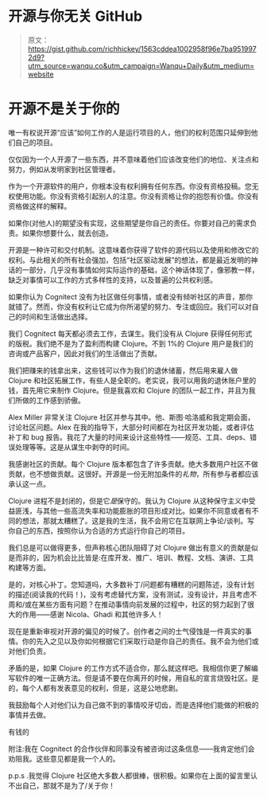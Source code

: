 # 开源与你无关 GitHub

> 原文：<https://gist.github.com/richhickey/1563cddea1002958f96e7ba9519972d9?utm_source=wanqu.co&utm_campaign=Wanqu+Daily&utm_medium=website>



# [](#open-source-is-not-about-you)开源不是关于你的

唯一有权说开源“应该”如何工作的人是运行项目的人，他们的权利范围只延伸到他们自己的项目。

仅仅因为一个人开源了一些东西，并不意味着他们应该改变他们的地位、关注点和努力，例如从发明家到社区管理者。

作为一个开源软件的用户，你根本没有权利拥有任何东西。你没有资格投稿。您无权使用功能。你没有资格引起别人的注意。你没有资格让你的抱怨有价值。你没有资格做这样的解释。

如果你(对他人)的期望没有实现，这些期望是你自己的责任。你要对自己的需求负责。如果你想要什么，就去创造。

开源是一种许可和交付机制。这意味着你获得了软件的源代码以及使用和修改它的权利。与此相关的所有社会强加，包括“社区驱动发展”的想法，都是最近发明的神话的一部分，几乎没有事情如何实际运作的基础，这个神话体现了，像邪教一样，缺乏对事情可以工作的方式多样性的支持，以及普遍的公共权利感。

如果你认为 Cognitect 没有为社区做任何事情，或者没有倾听社区的声音，那你就错了。然而，你没有权利让它成为你所渴望的努力、专注或回应。我们可以对自己的时间和生活做出选择。

我们 Cognitect 每天都必须去工作，去谋生。我们没有从 Clojure 获得任何形式的版税。我们绝不是为了盈利而构建 Clojure。不到 1%的 Clojure 用户是我们的咨询或产品客户，因此对我们的生活做出了贡献。

我们把赚来的钱拿出来，这些钱可以作为我们的退休储蓄，然后用来雇人做 Clojure 和社区拓展工作，有些人是全职的。老实说，我可以用我的退休账户里的钱，首先用它来制作 Clojure。但是我喜欢和 Clojure 的团队一起工作，并且为我们所做的工作感到骄傲。

Alex Miller 非常关注 Clojure 社区并参与其中。他、斯图·哈洛威和我定期会面，讨论社区问题。Alex 在我的指导下，大部分时间都在为社区开发功能，或者评估补丁和 bug 报告。我花了大量的时间来设计这些特性——规范、工具、deps、错误处理等等。这是从谋生中剥夺的时间。

我感谢社区的贡献。每个 Clojure 版本都包含了许多贡献。绝大多数用户社区不做贡献，也不想做贡献。这很好。开源是一份无附加条件的*礼物*，所有参与者都应该承认这一点。

Clojure 进程不是封闭的，但是它*是*保守的。我认为 Clojure 从这种保守主义中受益匪浅，与其他一些高流失率和功能膨胀的项目形成对比。如果你不同意或者有不同的想法，那就太糟糕了。这是我的生活，我不会用它在互联网上争论/谈判。写你自己的东西，按照你认为合适的方式运行你自己的项目。

我们总是可以做得更多，但声称核心团队阻碍了对 Clojure 做出有意义的贡献是似是而非的，因为机会比比皆是:在库开发、推广、培训、教程、文档、演讲、工具构建等方面。

是的，对核心补丁。您知道吗，大多数补丁/问题都有糟糕的问题陈述，没有计划的描述(阅读我的代码！)，没有考虑替代方案，没有测试，没有设计，并且考虑不周和/或在某些方面有问题？在推动事情向前发展的过程中，社区的努力起到了很大的作用——感谢 Nicola、Ghadi 和其他许多人！

现在是重新审视对开源的偏见的时候了。创作者之间的士气侵蚀是一件真实的事情。你的先入之见以及你如何根据它们采取行动是你自己的责任。我不会为他们或对他们负责。

矛盾的是，如果 Clojure 的工作方式不适合你，那么就这样吧。我相信你更了解编写软件的唯一正确方法。但是请不要在你离开的时候，用自私的宣言烧毁社区。是的，每个人都有发表意见的权利，但是，这是公地悲剧。

我鼓励每个人对他们认为自己做不到的事情咬牙切齿，而是选择他们能做的积极的事情并去做。

有钱的

附注:我在 Cognitect 的合作伙伴和同事没有被咨询过这条信息——我肯定他们会劝阻我。这些意见都是我一个人的。

p.p.s .我觉得 Clojure 社区绝大多数人都很棒，很积极。如果你在上面的留言里认不出自己，那就不是为了/关于你！

